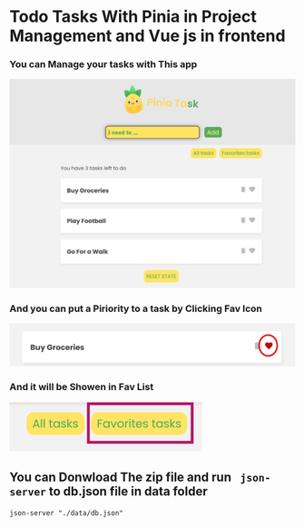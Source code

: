 # Todo Tasks With Pinia in Project Management and Vue js in frontend

### You can Manage your tasks with This app

![1744286560104](image/README/1744286560104.png)

### And you can put a Piriority to a task by Clicking Fav Icon

![1744286754866](image/README/1744286754866.png)

### And it will be Showen in Fav List

![1744286861212](image/README/1744286861212.png)

## You can Donwload The zip file and run ` json-server` to db.json file in data folder

```
json-server "./data/db.json"
```
